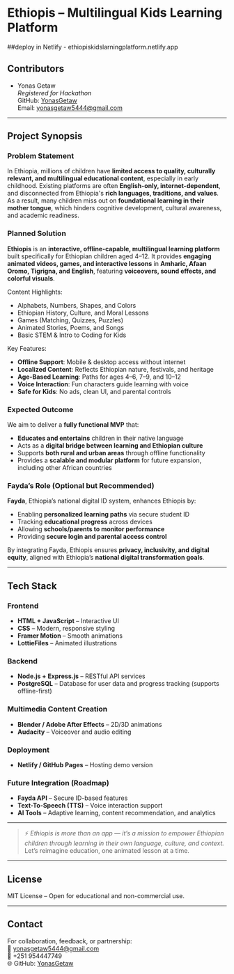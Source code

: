 # Ethiopis – Multilingual Kids Learning Platform
##deploy in Netlify - ethiopiskidslarningplatform.netlify.app
## Contributors
- Yonas Getaw  
  *Registered for Hackathon*  
  GitHub: [YonasGetaw](https://github.com/YonasGetaw)  
  Email: yonasgetaw5444@gmail.com
---

## Project Synopsis

### Problem Statement
In Ethiopia, millions of children have **limited access to quality, culturally relevant, and multilingual educational content**, especially in early childhood. Existing platforms are often **English-only, internet-dependent**, and disconnected from Ethiopia's **rich languages, traditions, and values**. As a result, many children miss out on **foundational learning in their mother tongue**, which hinders cognitive development, cultural awareness, and academic readiness.

### Planned Solution
**Ethiopis** is an **interactive, offline-capable, multilingual learning platform** built specifically for Ethiopian children aged 4–12. It provides **engaging animated videos, games, and interactive lessons** in **Amharic, Afaan Oromo, Tigrigna, and English**, featuring **voiceovers, sound effects, and colorful visuals**.

Content Highlights:
- Alphabets, Numbers, Shapes, and Colors
- Ethiopian History, Culture, and Moral Lessons
- Games (Matching, Quizzes, Puzzles)
- Animated Stories, Poems, and Songs
- Basic STEM & Intro to Coding for Kids

Key Features:
- **Offline Support**: Mobile & desktop access without internet
- **Localized Content**: Reflects Ethiopian nature, festivals, and heritage
- **Age-Based Learning**: Paths for ages 4–6, 7–9, and 10–12
- **Voice Interaction**: Fun characters guide learning with voice
- **Safe for Kids**: No ads, clean UI, and parental controls

### Expected Outcome
We aim to deliver a **fully functional MVP** that:
- **Educates and entertains** children in their native language
- Acts as a **digital bridge between learning and Ethiopian culture**
- Supports **both rural and urban areas** through offline functionality
- Provides a **scalable and modular platform** for future expansion, including other African countries

### Fayda’s Role (Optional but Recommended)
**Fayda**, Ethiopia’s national digital ID system, enhances Ethiopis by:
- Enabling **personalized learning paths** via secure student ID
- Tracking **educational progress** across devices
- Allowing **schools/parents to monitor performance**
- Providing **secure login and parental access control**

By integrating Fayda, Ethiopis ensures **privacy, inclusivity, and digital equity**, aligned with Ethiopia’s **national digital transformation goals**.

---

## Tech Stack

### Frontend
- **HTML + JavaScript** – Interactive UI
- **CSS** – Modern, responsive styling
- **Framer Motion** – Smooth animations
- **LottieFiles** – Animated illustrations

### Backend
- **Node.js + Express.js** – RESTful API services
- **PostgreSQL** – Database for user data and progress tracking (supports offline-first)

### Multimedia Content Creation
- **Blender / Adobe After Effects** – 2D/3D animations
- **Audacity** – Voiceover and audio editing

### Deployment
- **Netlify / GitHub Pages** – Hosting demo version

### Future Integration (Roadmap)
- **Fayda API** – Secure ID-based features
- **Text-To-Speech (TTS)** – Voice interaction support
- **AI Tools** – Adaptive learning, content recommendation, and analytics

---

> ⚡ *Ethiopis is more than an app — it’s a mission to empower Ethiopian children through learning in their own language, culture, and context.*  
Let’s reimagine education, one animated lesson at a time.

---

## License
MIT License – Open for educational and non-commercial use.

---

## Contact
For collaboration, feedback, or partnership:  
📧 yonasgetaw5444@gmail.com  
📱 +251 954447749  
🌐 GitHub: [YonasGetaw](https://github.com/YonasGetaw)
